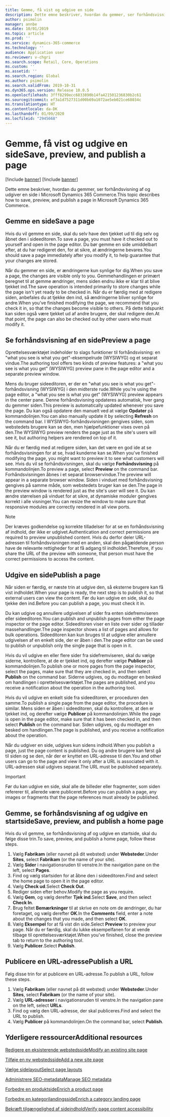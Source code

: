 ```yaml
---
title: Gemme, få vist og udgive en side
description: Dette emne beskriver, hvordan du gemmer, ser forhåndsvisning af og udgiver en side i Microsoft Dynamics 365 Commerce.
author: psimolin
manager: annbe
ms.date: 10/01/2019
ms.topic: article
ms.prod: ''
ms.service: dynamics-365-commerce
ms.technology: ''
audience: Application user
ms.reviewer: v-chgri
ms.search.scope: Retail, Core, Operations
ms.custom: ''
ms.assetid: ''
ms.search.region: Global
ms.author: psimolin
ms.search.validFrom: 2019-10-31
ms.dyn365.ops.version: Release 10.0.5
ms.openlocfilehash: 3fff8299ecc6833890b14fa421501236830b2c61
ms.sourcegitcommit: ef3a1d7527311d00b69a1072ae5eb021ce68034c
ms.translationtype: HT
ms.contentlocale: da-DK
ms.lasthandoff: 01/09/2020
ms.locfileid: "2945668"
---
```

# <a name="save-preview-and-publish-a-page"></a><span data-ttu-id="4d3cf-103">Gemme, få vist og udgive en side</span><span class="sxs-lookup"><span data-stu-id="4d3cf-103">Save, preview, and publish a page</span></span>

[!include [banner](includes/preview-banner.md)]
[!include [banner](includes/banner.md)]

<span data-ttu-id="4d3cf-104">Dette emne beskriver, hvordan du gemmer, ser forhåndsvisning af og udgiver en side i Microsoft Dynamics 365 Commerce.</span><span class="sxs-lookup"><span data-stu-id="4d3cf-104">This topic describes how to save, preview, and publish a page in Microsoft Dynamics 365 Commerce.</span></span>

## <a name="save-a-page"></a><span data-ttu-id="4d3cf-105">Gemme en side</span><span class="sxs-lookup"><span data-stu-id="4d3cf-105">Save a page</span></span>

<span data-ttu-id="4d3cf-106">Hvis du vil gemme en side, skal du selv have den tjekket ud til dig selv og åbnet den i sideeditoren.</span><span class="sxs-lookup"><span data-stu-id="4d3cf-106">To save a page, you must have it checked out to yourself and open in the page editor.</span></span> <span data-ttu-id="4d3cf-107">Du bør gemme en side umiddelbart efter, at du har redigeret den, for at sikre, at ændringerne bevares.</span><span class="sxs-lookup"><span data-stu-id="4d3cf-107">You should save a page immediately after you modify it, to help guarantee that your changes are stored.</span></span>

<span data-ttu-id="4d3cf-108">Når du gemmer en side, er ændringerne kun synlige for dig.</span><span class="sxs-lookup"><span data-stu-id="4d3cf-108">When you save a page, the changes are visible only to you.</span></span> <span data-ttu-id="4d3cf-109">Gemmehandlingen er primært beregnet til at gemme ændringer, mens siden endnu ikke er klar til at blive tjekket ind.</span><span class="sxs-lookup"><span data-stu-id="4d3cf-109">The save operation is intended primarily to store changes while the page isn't yet ready to be checked in.</span></span> <span data-ttu-id="4d3cf-110">Når du er færdig med at redigere siden, anbefales du at tjekke den ind, så ændringerne bliver synlige for andre.</span><span class="sxs-lookup"><span data-stu-id="4d3cf-110">When you've finished modifying the page, we recommend that you check it in, so that the changes become visible to others.</span></span> <span data-ttu-id="4d3cf-111">På dette tidspunkt kan siden også være tjekket ud af andre brugere, der skal redigere den.</span><span class="sxs-lookup"><span data-stu-id="4d3cf-111">At that point, the page can also be checked out by other users who must modify it.</span></span>

## <a name="preview-a-page"></a><span data-ttu-id="4d3cf-112">Se forhåndsvisning af en side</span><span class="sxs-lookup"><span data-stu-id="4d3cf-112">Preview a page</span></span>

<span data-ttu-id="4d3cf-113">Oprettelsesværktøjet indeholder to slags funktioner til forhåndsvisning: en "what you see is what you get"-eksempelrude (WYSIWYG) og et separat vindue.</span><span class="sxs-lookup"><span data-stu-id="4d3cf-113">The authoring tool offers two kinds of preview features: a "what you see is what you get" (WYSIWYG) preview pane in the page editor and a separate preview window.</span></span>

<span data-ttu-id="4d3cf-114">Mens du bruger sideeditoren, er der en "what you see is what you get"-forhåndsvisning (WYSIWYG) i den midterste rude.</span><span class="sxs-lookup"><span data-stu-id="4d3cf-114">While you're using the page editor, a "what you see is what you get" (WYSIWYG) preview appears in the center pane.</span></span> <span data-ttu-id="4d3cf-115">Denne forhåndsvisning opdateres automatisk, hver gang du gemmer siden.</span><span class="sxs-lookup"><span data-stu-id="4d3cf-115">This preview is automatically updated whenever you save the page.</span></span> <span data-ttu-id="4d3cf-116">Du kan også opdatere den manuelt ved at vælge **Opdater** på kommandolinjen.</span><span class="sxs-lookup"><span data-stu-id="4d3cf-116">You can also manually update it by selecting **Refresh** on the command bar.</span></span> <span data-ttu-id="4d3cf-117">I WYSIWYG-forhåndsvisningen gengives siden, som webstedets brugere kan se den, men hjælpefunktioner vises oven på den.</span><span class="sxs-lookup"><span data-stu-id="4d3cf-117">The WYSIWYG preview renders the page just as the site's users will see it, but authoring helpers are rendered on top of it.</span></span>

<span data-ttu-id="4d3cf-118">Når du er færdig med at redigere siden, kan det være en god ide at se forhåndsvisningen for at se, hvad kunderne kan se.</span><span class="sxs-lookup"><span data-stu-id="4d3cf-118">When you've finished modifying the page, you might want to preview it to see what customers will see.</span></span> <span data-ttu-id="4d3cf-119">Hvis du vil se forhåndsvisningen, skal du vælge **Forhåndsvisning** på kommandolinjen.</span><span class="sxs-lookup"><span data-stu-id="4d3cf-119">To preview a page, select **Preview** on the command bar.</span></span> <span data-ttu-id="4d3cf-120">Forhåndsvisningen åbnes i et separat browservindue.</span><span class="sxs-lookup"><span data-stu-id="4d3cf-120">The preview will appear in a separate browser window.</span></span> <span data-ttu-id="4d3cf-121">Siden i vinduet med forhåndsvisning gengives på samme måde, som webstedets bruger kan se den.</span><span class="sxs-lookup"><span data-stu-id="4d3cf-121">The page in the preview window is rendered just as the site's user will see it.</span></span> <span data-ttu-id="4d3cf-122">Du kan ændre størrelsen på vinduet for at sikre, at dynamiske moduler gengives korrekt i alle visninger.</span><span class="sxs-lookup"><span data-stu-id="4d3cf-122">You can resize the window to make sure that responsive modules are correctly rendered in all view ports.</span></span>

> [!NOTE]
> <span data-ttu-id="4d3cf-123">Der kræves godkendelse og korrekte tilladelser for at se en forhåndsvisning af indhold, der ikke er udgivet.</span><span class="sxs-lookup"><span data-stu-id="4d3cf-123">Authentication and correct permissions are required to preview unpublished content.</span></span> <span data-ttu-id="4d3cf-124">Hvis du derfor deler URL-adressen til forhåndsvisningen med en anden, skal den pågældende person have de relevante rettigheder for at få adgang til indholdet.</span><span class="sxs-lookup"><span data-stu-id="4d3cf-124">Therefore, if you share the URL of the preview with someone, that person must have the correct permissions to access the content.</span></span>

## <a name="publish-a-page"></a><span data-ttu-id="4d3cf-125">Udgive en side</span><span class="sxs-lookup"><span data-stu-id="4d3cf-125">Publish a page</span></span>

<span data-ttu-id="4d3cf-126">Når siden er færdig, er næste trin at udgive den, så eksterne brugere kan få vist indholdet.</span><span class="sxs-lookup"><span data-stu-id="4d3cf-126">When your page is ready, the next step is to publish it, so that external users can view the content.</span></span> <span data-ttu-id="4d3cf-127">Før du kan udgive en side, skal du tjekke den ind.</span><span class="sxs-lookup"><span data-stu-id="4d3cf-127">Before you can publish a page, you must check it in.</span></span>

<span data-ttu-id="4d3cf-128">Du kan udgive og annullere udgivelsen af sider fra enten sidefremviseren eller sideeditoren.</span><span class="sxs-lookup"><span data-stu-id="4d3cf-128">You can publish and unpublish pages from either the page inspector or the page editor.</span></span> <span data-ttu-id="4d3cf-129">Sideeditoren viser en liste over sider og tillader massehandlinger.</span><span class="sxs-lookup"><span data-stu-id="4d3cf-129">The page inspector shows a list of pages and allows for bulk operations.</span></span> <span data-ttu-id="4d3cf-130">Sideeditoren kan kun bruges til at udgive eller annullere udgivelsen af en enkelt side, der er åben i den.</span><span class="sxs-lookup"><span data-stu-id="4d3cf-130">The page editor can be used to publish or unpublish only the single page that is open in it.</span></span>

<span data-ttu-id="4d3cf-131">Hvis du vil udgive en eller flere sider fra sidefremviseren, skal du vælge siderne, kontrollere, at de er tjekket ind, og derefter vælge **Publicer** på kommandolinjen.</span><span class="sxs-lookup"><span data-stu-id="4d3cf-131">To publish one or more pages from the page inspector, select the pages, make sure that they are checked in, and then select **Publish** on the command bar.</span></span> <span data-ttu-id="4d3cf-132">Siderne udgives, og du modtager en besked om handlingen i oprettelsesværktøjet.</span><span class="sxs-lookup"><span data-stu-id="4d3cf-132">The pages are published, and you receive a notification about the operation in the authoring tool.</span></span>

<span data-ttu-id="4d3cf-133">Hvis du vil udgive en enkelt side fra sideeditoren, er proceduren den samme.</span><span class="sxs-lookup"><span data-stu-id="4d3cf-133">To publish a single page from the page editor, the procedure is similar.</span></span> <span data-ttu-id="4d3cf-134">Mens siden er åben i sideeditoren, skal du kontrollere, at den er tjekket ind, og derefter vælge **Publicer** på kommandolinjen.</span><span class="sxs-lookup"><span data-stu-id="4d3cf-134">While the page is open in the page editor, make sure that it has been checked in, and then select **Publish** on the command bar.</span></span> <span data-ttu-id="4d3cf-135">Siden udgives, og du modtager en besked om handlingen.</span><span class="sxs-lookup"><span data-stu-id="4d3cf-135">The page is published, and you receive a notification about the operation.</span></span>

<span data-ttu-id="4d3cf-136">Når du udgiver en side, udgives kun sidens indhold.</span><span class="sxs-lookup"><span data-stu-id="4d3cf-136">When you publish a page, just the page content is published.</span></span> <span data-ttu-id="4d3cf-137">Du og andre brugere kan først gå til siden og se den, når der er knyttet en URL-adresse til den.</span><span class="sxs-lookup"><span data-stu-id="4d3cf-137">You and other users can go to the page and view it only after a URL is associated with it.</span></span> <span data-ttu-id="4d3cf-138">URL-adressen skal udgives separat.</span><span class="sxs-lookup"><span data-stu-id="4d3cf-138">The URL must be published separately.</span></span>

> [!IMPORTANT]
> <span data-ttu-id="4d3cf-139">Før du kan udgive en side, skal alle de billeder eller fragmenter, som siden refererer til, allerede være publiceret.</span><span class="sxs-lookup"><span data-stu-id="4d3cf-139">Before you can publish a page, any images or fragments that the page references must already be published.</span></span>

## <a name="save-preview-and-publish-a-home-page"></a><span data-ttu-id="4d3cf-140">Gemme, se forhåndsvisning af og udgive en startside</span><span class="sxs-lookup"><span data-stu-id="4d3cf-140">Save, preview, and publish a home page</span></span>

<span data-ttu-id="4d3cf-141">Hvis du vil gemme, se forhåndsvisning af og udgive en startside, skal du følge disse trin.</span><span class="sxs-lookup"><span data-stu-id="4d3cf-141">To save, preview, and publish a home page, follow these steps.</span></span>

1. <span data-ttu-id="4d3cf-142">Vælg **Fabrikam** (eller navnet på dit websted) under **Websteder**.</span><span class="sxs-lookup"><span data-stu-id="4d3cf-142">Under **Sites**, select **Fabrikam** (or the name of your site).</span></span>
1. <span data-ttu-id="4d3cf-143">Vælg **Sider** i navigationsruden til venstre.</span><span class="sxs-lookup"><span data-stu-id="4d3cf-143">In the navigation pane on the left, select **Pages**.</span></span>
1. <span data-ttu-id="4d3cf-144">Find og vælg startsiden for at åbne den i sideeditoren.</span><span class="sxs-lookup"><span data-stu-id="4d3cf-144">Find and select the home page to open it in the page editor.</span></span>
1. <span data-ttu-id="4d3cf-145">Vælg **Check ud**.</span><span class="sxs-lookup"><span data-stu-id="4d3cf-145">Select **Check Out**.</span></span>
1. <span data-ttu-id="4d3cf-146">Rediger siden efter behov.</span><span class="sxs-lookup"><span data-stu-id="4d3cf-146">Modify the page as you require.</span></span>
1. <span data-ttu-id="4d3cf-147">Vælg **Gem**, og vælg derefter **Tjek ind**.</span><span class="sxs-lookup"><span data-stu-id="4d3cf-147">Select **Save**, and then select **Check In**.</span></span>
1. <span data-ttu-id="4d3cf-148">Brug feltet **Bemærkninger** til at skrive en note om de ændringer, du har foretaget, og vælg derefter **OK**.</span><span class="sxs-lookup"><span data-stu-id="4d3cf-148">In the **Comments** field, enter a note about the changes that you made, and then select **OK**.</span></span>
1. <span data-ttu-id="4d3cf-149">Vælg **Eksempel** for at få vist din side.</span><span class="sxs-lookup"><span data-stu-id="4d3cf-149">Select **Preview** to preview your page.</span></span> <span data-ttu-id="4d3cf-150">Når du er færdig, skal du lukke eksempelfanen for at vende tilbage til oprettelsesværktøjet.</span><span class="sxs-lookup"><span data-stu-id="4d3cf-150">When you've finished, close the preview tab to return to the authoring tool.</span></span>
1. <span data-ttu-id="4d3cf-151">Vælg **Publicer**.</span><span class="sxs-lookup"><span data-stu-id="4d3cf-151">Select **Publish**.</span></span>

## <a name="publish-a-url"></a><span data-ttu-id="4d3cf-152">Publicere en URL-adresse</span><span class="sxs-lookup"><span data-stu-id="4d3cf-152">Publish a URL</span></span>

<span data-ttu-id="4d3cf-153">Følg disse trin for at publicere en URL-adresse.</span><span class="sxs-lookup"><span data-stu-id="4d3cf-153">To publish a URL, follow these steps.</span></span>

1. <span data-ttu-id="4d3cf-154">Vælg **Fabrikam** (eller navnet på dit websted) under **Websteder**.</span><span class="sxs-lookup"><span data-stu-id="4d3cf-154">Under **Sites**, select **Fabrikam** (or the name of your site).</span></span>
1. <span data-ttu-id="4d3cf-155">Vælg **URL-adresser** i navigationsruden til venstre.</span><span class="sxs-lookup"><span data-stu-id="4d3cf-155">In the navigation pane on the left, select **URLs**.</span></span>
1. <span data-ttu-id="4d3cf-156">Find og vælg den URL-adresse, der skal publiceres.</span><span class="sxs-lookup"><span data-stu-id="4d3cf-156">Find and select the URL to publish.</span></span>
1. <span data-ttu-id="4d3cf-157">Vælg **Publicer** på kommandolinjen.</span><span class="sxs-lookup"><span data-stu-id="4d3cf-157">On the command bar, select **Publish**.</span></span>

## <a name="additional-resources"></a><span data-ttu-id="4d3cf-158">Yderligere ressourcer</span><span class="sxs-lookup"><span data-stu-id="4d3cf-158">Additional resources</span></span>

[<span data-ttu-id="4d3cf-159">Redigere en eksisterende webstedsside</span><span class="sxs-lookup"><span data-stu-id="4d3cf-159">Modify an existing site page</span></span>](modify-existing-page.md)

[<span data-ttu-id="4d3cf-160">Tilføje en ny webstedsside</span><span class="sxs-lookup"><span data-stu-id="4d3cf-160">Add a new site page</span></span>](add-new-page.md)

[<span data-ttu-id="4d3cf-161">Vælge sidelayout</span><span class="sxs-lookup"><span data-stu-id="4d3cf-161">Select page layouts</span></span>](select-page-layouts.md)

[<span data-ttu-id="4d3cf-162">Administrere SEO-metadata</span><span class="sxs-lookup"><span data-stu-id="4d3cf-162">Manage SEO metadata</span></span>](manage-seo-metadata.md)

[<span data-ttu-id="4d3cf-163">Forbedre en produktside</span><span class="sxs-lookup"><span data-stu-id="4d3cf-163">Enrich a product page</span></span>](enrich-product-page.md)

[<span data-ttu-id="4d3cf-164">Forbedre en kategorilandingsside</span><span class="sxs-lookup"><span data-stu-id="4d3cf-164">Enrich a category landing page</span></span>](enrich-category-page.md)

[<span data-ttu-id="4d3cf-165">Bekræft tilgængelighed af sideindhold</span><span class="sxs-lookup"><span data-stu-id="4d3cf-165">Verify page content accessibility</span></span>](verify-accessibility.md)
